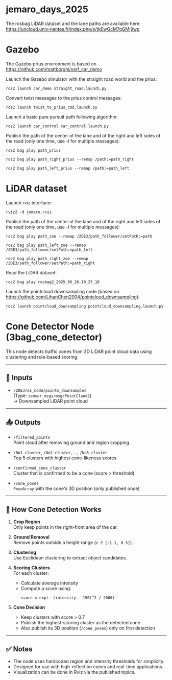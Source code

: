 # jemaro_days_2025

The rosbag LiDAR dataset and the lane paths are available here: https://uncloud.univ-nantes.fr/index.php/s/tkEwQcM7qGMj9wp 

# Gazebo
The Gazebo prius environment is based on https://github.com/mattborghi/osrf_car_demo

Launch the Gazebo simulator with the straight road world and the prius:
```
ros2 launch car_demo straight_road.launch.py
```

Convert twist messages to the prius control messages:
```
ros2 launch twist_to_prius_cmd.launch.py
```

Launch a basic pure pursuit path following algorithm:
```
ros2 launch car_control car_control.launch.py
```

Publish the path of the center of the lane and of the right and left sides of the road (only one time, use -l for multiple messages):
```
ros2 bag play path_prius
```
```
ros2 bag play path_right_prius --remap /path:=path_right
```
```
ros2 bag play path_left_prius --remap /path:=path_left
```

# LiDAR dataset

Launch rviz interface:
```
rviz2 -d jemaro.rviz
```

Publish the path of the center of the lane and of the right and left sides of the road (only one time, use -l for multiple messages):
```
ros2 bag play path_zoe --remap /ZOE3/path_follower/setPath:=path
```
```
ros2 bag play path_left_zoe --remap /ZOE3/path_follower/setPath:=path_left
```
```
ros2 bag play path_right_zoe --remap /ZOE3/path_follower/setPath:=path_right
```

Read the LiDAR dataset:
```
ros2 bag play rosbag2_2025_06_26-10_27_18
```

Launch the pointcloud downsampling node (based on https://github.com/LihanChen2004/pointcloud_downsampling):
```
ros2 launch pointcloud_downsampling pointcloud_downsampling.launch.py
```


# Cone Detector Node (3bag_cone_detector)

This node detects traffic cones from 3D LiDAR point cloud data using clustering and rule-based scoring.

---

## 🔧 Inputs

- `/ZOE3/os_node/points_downsampled`  
  (Type: `sensor_msgs/msg/PointCloud2`)  
  → Downsampled LiDAR point cloud

---

## 📤 Outputs

- `/filtered_points`  
  Point cloud after removing ground and region cropping

- `/No1_cluster`, `/No2_cluster`, ..., `/No5_cluster`  
  Top 5 clusters with highest cone-likeness scores

- `/confirmed_cone_cluster`  
  Cluster that is confirmed to be a cone (score > threshold)

- `/cone_poses`  
  `PoseArray` with the cone's 3D position (only published once)

---

## 🧠 How Cone Detection Works

1. **Crop Region**  
   Only keep points in the right-front area of the car.

2. **Ground Removal**  
   Remove points outside a height range (`z ∈ [-1.1, 0.5]`).

3. **Clustering**  
   Use Euclidean clustering to extract object candidates.

4. **Scoring Clusters**  
   For each cluster:
   - Calculate average intensity
   - Compute a score using:
     ```
     score = exp(- (intensity - 150)^2 / 2000)
     ```

5. **Cone Decision**
   - Keep clusters with score > 0.7
   - Publish the highest-scoring cluster as the detected cone
   - Also publish its 3D position (`/cone_poses`) only on first detection

---

## ✅ Notes

- The node uses hardcoded region and intensity thresholds for simplicity.
- Designed for use with high-reflection cones and real-time applications.
- Visualization can be done in Rviz via the published topics.



